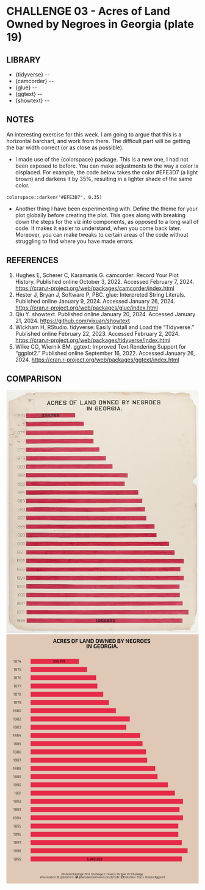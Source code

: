 # CHALLENGE 03 - Acres of Land Owned by Negroes in Georgia (plate 19)


## LIBRARY

- {tidyverse} --
- {camcorder} --
- {glue} --
- {ggtext} --
- {showtext} --

## NOTES

An interesting exercise for this week. I am going to argue that this is a horizontal barchart, and work from there. The difficult part will be getting the bar width correct (or as close as possible).

- I made use of the {colorspace} package. This is a new one, I had not been exposed to before. You can make adjustments to the way a color is displaced. For example, the code below takes the color #EFE3D7 (a light brown) and darkens it by 35%, resulting in a lighter shade of the same color.

```
colorspace::darken("#EFE3D7", 0.35)

```

- Another thing I have been experimenting with. Define the theme for your plot globally before creating the plot. This goes along with breaking down the steps for the viz into components, as opposed to a long wall of code. It makes it easier to understand, when you come back later. Moreover, you can make tweaks to certain areas of the code without struggling to find where you have made errors.


## REFERENCES

1. Hughes E, Scherer C, Karamanis G. camcorder: Record Your Plot History. Published online October 3, 2022. Accessed February 7, 2024. https://cran.r-project.org/web/packages/camcorder/index.html
2. Hester J, Bryan J, Software P, PBC. glue: Interpreted String Literals. Published online January 9, 2024. Accessed January 26, 2024. https://cran.r-project.org/web/packages/glue/index.html
4. Qiu Y. showtext. Published online January 20, 2024. Accessed January 21, 2024. https://github.com/yixuan/showtext
5. Wickham H, RStudio. tidyverse: Easily Install and Load the “Tidyverse.” Published online February 22, 2023. Accessed February 2, 2024. https://cran.r-project.org/web/packages/tidyverse/index.html
7. Wilke CO, Wiernik BM. ggtext: Improved Text Rendering Support for “ggplot2.” Published online September 16, 2022. Accessed January 26, 2024. https://cran.r-project.org/web/packages/ggtext/index.html

## COMPARISON

![plate-19](https://github.com/butames/tidytuesday/blob/main/otherprojects/2024duboisviz/challenge03/img/original-plate-19.jpg) ![plate-recreation](https://github.com/butames/tidytuesday/blob/main/otherprojects/2024duboisviz/challenge03/challenge03_23022024.png)
